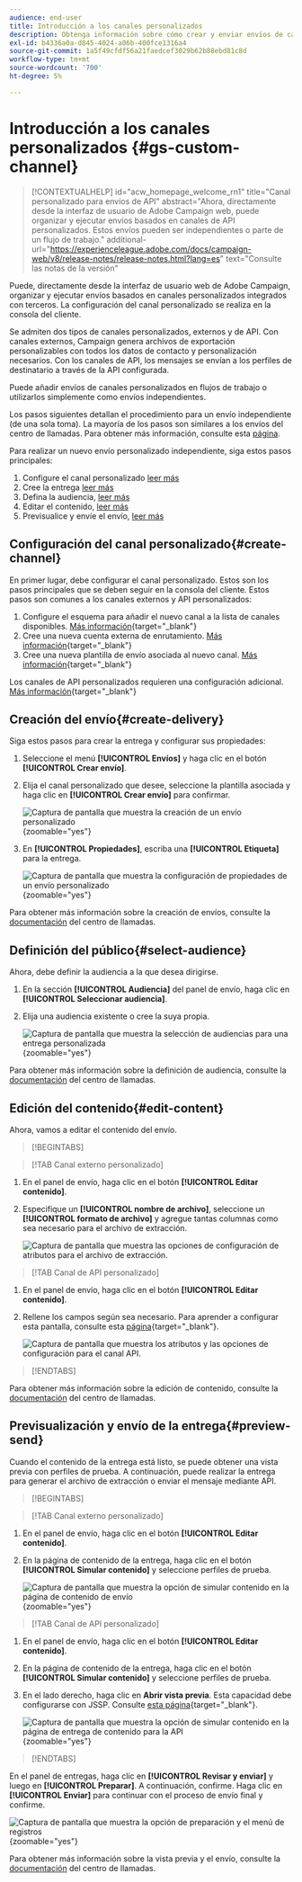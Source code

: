 ```yaml
---
audience: end-user
title: Introducción a los canales personalizados
description: Obtenga información sobre cómo crear y enviar envíos de canales personalizados con Adobe Campaign Web
exl-id: b4336a0a-d845-4024-a06b-400fce1316a4
source-git-commit: 1a5f49cfdf56a21faedcef3029b62b88ebd81c8d
workflow-type: tm+mt
source-wordcount: '700'
ht-degree: 5%

---
```


# Introducción a los canales personalizados {#gs-custom-channel}

>[!CONTEXTUALHELP]
>id="acw_homepage_welcome_rn1"
>title="Canal personalizado para envíos de API"
>abstract="Ahora, directamente desde la interfaz de usuario de Adobe Campaign web, puede organizar y ejecutar envíos basados en canales de API personalizados. Estos envíos pueden ser independientes o parte de un flujo de trabajo."
>additional-url="https://experienceleague.adobe.com/docs/campaign-web/v8/release-notes/release-notes.html?lang=es" text="Consulte las notas de la versión"

Puede, directamente desde la interfaz de usuario web de Adobe Campaign, organizar y ejecutar envíos basados en canales personalizados integrados con terceros. La configuración del canal personalizado se realiza en la consola del cliente.

Se admiten dos tipos de canales personalizados, externos y de API. Con canales externos, Campaign genera archivos de exportación personalizables con todos los datos de contacto y personalización necesarios. Con los canales de API, los mensajes se envían a los perfiles de destinatario a través de la API configurada.

Puede añadir envíos de canales personalizados en flujos de trabajo o utilizarlos simplemente como envíos independientes.

Los pasos siguientes detallan el procedimiento para un envío independiente (de una sola toma). La mayoría de los pasos son similares a los envíos del centro de llamadas. Para obtener más información, consulte esta [página](../call-center/create-call-center.md).

Para realizar un nuevo envío personalizado independiente, siga estos pasos principales:

1. Configure el canal personalizado [leer más](#create-channel)
1. Cree la entrega [leer más](#create-delivery)
1. Defina la audiencia, [leer más](#select-audience)
1. Editar el contenido, [leer más](#edit-content)
1. Previsualice y envíe el envío, [leer más](#preview-send)

## Configuración del canal personalizado{#create-channel}

En primer lugar, debe configurar el canal personalizado. Estos son los pasos principales que se deben seguir en la consola del cliente. Estos pasos son comunes a los canales externos y API personalizados:

1. Configure el esquema para añadir el nuevo canal a la lista de canales disponibles. [Más información](https://experienceleague.adobe.com/docs/campaign/campaign-v8/send/custom-channel.html?lang=es#configure-schema){target="_blank"}
1. Cree una nueva cuenta externa de enrutamiento. [Más información](https://experienceleague.adobe.com/docs/campaign/campaign-v8/send/custom-channel.html?lang=es#reate-ext-account){target="_blank"}
1. Cree una nueva plantilla de envío asociada al nuevo canal. [Más información](https://experienceleague.adobe.com/docs/campaign/campaign-v8/send/custom-channel.html?lang=es#create-template){target="_blank"}

Los canales de API personalizados requieren una configuración adicional. [Más información](https://experienceleague.adobe.com/docs/campaign/campaign-v8/send/custom-channel.html?lang=es#api-additional){target="_blank"}

## Creación del envío{#create-delivery}

Siga estos pasos para crear la entrega y configurar sus propiedades:

1. Seleccione el menú **[!UICONTROL Envíos]** y haga clic en el botón **[!UICONTROL Crear envío]**.

1. Elija el canal personalizado que desee, seleccione la plantilla asociada y haga clic en **[!UICONTROL Crear envío]** para confirmar.

   ![Captura de pantalla que muestra la creación de un envío personalizado](assets/cus-create.png){zoomable="yes"}

1. En **[!UICONTROL Propiedades]**, escriba una **[!UICONTROL Etiqueta]** para la entrega.

   ![Captura de pantalla que muestra la configuración de propiedades de un envío personalizado](assets/cus-properties.png){zoomable="yes"}

Para obtener más información sobre la creación de envíos, consulte la [documentación](../call-center/create-call-center.md#create-delivery) del centro de llamadas.

## Definición del público{#select-audience}

Ahora, debe definir la audiencia a la que desea dirigirse.

1. En la sección **[!UICONTROL Audiencia]** del panel de envío, haga clic en **[!UICONTROL Seleccionar audiencia]**.

1. Elija una audiencia existente o cree la suya propia.

   ![Captura de pantalla que muestra la selección de audiencias para una entrega personalizada](assets/cc-audience2.png){zoomable="yes"}

Para obtener más información sobre la definición de audiencia, consulte la [documentación](../call-center/create-call-center.md#select-audience) del centro de llamadas.

## Edición del contenido{#edit-content}

Ahora, vamos a editar el contenido del envío.

>[!BEGINTABS]

>[!TAB Canal externo personalizado]

1. En el panel de envío, haga clic en el botón **[!UICONTROL Editar contenido]**.

1. Especifique un **[!UICONTROL nombre de archivo]**, seleccione un **[!UICONTROL formato de archivo]** y agregue tantas columnas como sea necesario para el archivo de extracción.

   ![Captura de pantalla que muestra las opciones de configuración de atributos para el archivo de extracción.](assets/cc-content-attributes.png)

>[!TAB Canal de API personalizado]

1. En el panel de envío, haga clic en el botón **[!UICONTROL Editar contenido]**.

1. Rellene los campos según sea necesario. Para aprender a configurar esta pantalla, consulte esta [página](https://experienceleague.adobe.com/docs/campaign/campaign-v8/send/custom-channel.html?lang=es#api-additional-screen){target="_blank"}.

   ![Captura de pantalla que muestra los atributos y las opciones de configuración para el canal API.](assets/cc-content-attributes-api.png)

>[!ENDTABS]

Para obtener más información sobre la edición de contenido, consulte la [documentación](../call-center/create-call-center.md#edit-content) del centro de llamadas.

## Previsualización y envío de la entrega{#preview-send}

Cuando el contenido de la entrega está listo, se puede obtener una vista previa con perfiles de prueba. A continuación, puede realizar la entrega para generar el archivo de extracción o enviar el mensaje mediante API.

>[!BEGINTABS]

>[!TAB Canal externo personalizado]

1. En el panel de envío, haga clic en el botón **[!UICONTROL Editar contenido]**.

1. En la página de contenido de la entrega, haga clic en el botón **[!UICONTROL Simular contenido]** y seleccione perfiles de prueba.

   ![Captura de pantalla que muestra la opción de simular contenido en la página de contenido de envío](assets/cus-simulate.png){zoomable="yes"}

>[!TAB Canal de API personalizado]

1. En el panel de envío, haga clic en el botón **[!UICONTROL Editar contenido]**.

1. En la página de contenido de la entrega, haga clic en el botón **[!UICONTROL Simular contenido]** y seleccione perfiles de prueba.

1. En el lado derecho, haga clic en **Abrir vista previa**. Esta capacidad debe configurarse con JSSP. Consulte [esta página](https://experienceleague.adobe.com/docs/campaign/campaign-v8/send/custom-channel.html?lang=es#api-additional-preview){target="_blank"}.

   ![Captura de pantalla que muestra la opción de simular contenido en la página de entrega de contenido para la API](assets/cus-simulate-api.png){zoomable="yes"}

>[!ENDTABS]

En el panel de entregas, haga clic en **[!UICONTROL Revisar y enviar]** y luego en **[!UICONTROL Preparar]**. A continuación, confirme. Haga clic en **[!UICONTROL Enviar]** para continuar con el proceso de envío final y confirme.

![Captura de pantalla que muestra la opción de preparación y el menú de registros](assets/cus-prepare.png){zoomable="yes"}

Para obtener más información sobre la vista previa y el envío, consulte la [documentación](../call-center/create-call-center.md#preview-send) del centro de llamadas.
